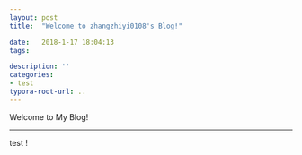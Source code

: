 ```yaml
---
layout: post
title:  "Welcome to zhangzhiyi0108's Blog!"

date:   2018-1-17 18:04:13
tags:

description: ''
categories:
- test 
typora-root-url: ..
---
```



 Welcome to My Blog!

<!--more-->

-------------------------------------------------------

test !